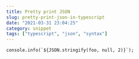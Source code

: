 ```yaml
---
title: Pretty print JSON
slug: pretty-print-json-in-typescript
date: "2021-03-31 23:04:25"
category: snippet
tags: ["typescript", "json", "syntax"]
---
```


```
console.info(`${JSON.stringify(foo, null, 2)}`);
```
